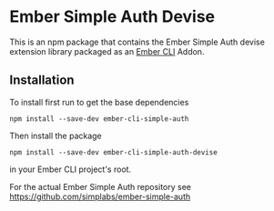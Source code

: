 #  Ember Simple Auth Devise

This is an npm package that contains the Ember Simple Auth devise extension
library packaged as an [Ember CLI](https://github.com/stefanpenner/ember-cli)
Addon.

## Installation

To install first run to get the base dependencies

```
npm install --save-dev ember-cli-simple-auth
```

Then install the package

```
npm install --save-dev ember-cli-simple-auth-devise
```

in your Ember CLI project's root.

For the actual Ember Simple Auth repository see
https://github.com/simplabs/ember-simple-auth

